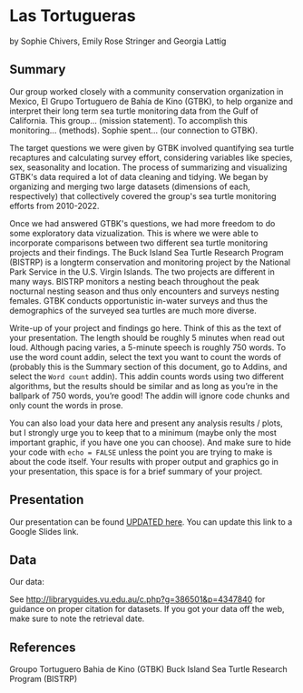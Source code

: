 Las Tortugueras
================
by Sophie Chivers, Emily Rose Stringer and Georgia Lattig

## Summary

Our group worked closely with a community conservation organization in Mexico, El Grupo Tortuguero de Bahía de Kino (GTBK), to help organize and interpret their long term sea turtle monitoring data from the Gulf of California. This group... (mission statement). To accomplish this monitoring... (methods). Sophie spent... (our connection to GTBK).

The target questions we were given by GTBK involved quantifying sea turtle recaptures and calculating survey effort, considering variables like species, sex, seasonality and location. The process of summarizing and visualizing GTBK's data required a lot of data cleaning and tidying. We began by organizing and merging two large datasets (dimensions of each, respectively) that collectively covered the group's sea turtle monitoring efforts from 2010-2022.

Once we had answered GTBK's questions, we had more freedom to do some exploratory data vizualization. This is where we were able to incorporate comparisons between two different sea turtle monitoring projects and their findings. The Buck Island Sea Turtle Research Program (BISTRP) is a longterm conservation and monitoring project by the National Park Service in the U.S. Virgin Islands. The two projects are different in many ways. BISTRP monitors a nesting beach throughout the peak nocturnal nesting season and thus only encounters and surveys nesting females. GTBK conducts opportunistic in-water surveys and thus the demographics of the surveyed sea turtles are much more diverse. 

Write-up of your project and findings go here. Think of this as the text
of your presentation. The length should be roughly 5 minutes when read
out loud. Although pacing varies, a 5-minute speech is roughly 750
words. To use the word count addin, select the text you want to count
the words of (probably this is the Summary section of this document, go
to Addins, and select the `Word count` addin). This addin counts words
using two different algorithms, but the results should be similar and as
long as you’re in the ballpark of 750 words, you’re good! The addin will
ignore code chunks and only count the words in prose.

You can also load your data here and present any analysis results /
plots, but I strongly urge you to keep that to a minimum (maybe only the
most important graphic, if you have one you can choose). And make sure
to hide your code with `echo = FALSE` unless the point you are trying to
make is about the code itself. Your results with proper output and
graphics go in your presentation, this space is for a brief summary of
your project.

## Presentation

Our presentation can be found [UPDATED here](https://docs.google.com/presentation/d/1xQokf4kLggq_BDt04svHl_0KVKK_AW0inhDp5nUpfAA/edit#slide=id.p). You can update this link to a Google Slides link.

## Data

Our data:

See
<http://libraryguides.vu.edu.au/c.php?g=386501&p=4347840> for guidance
on proper citation for datasets. If you got your data off the web, make
sure to note the retrieval date.

## References

Groupo Tortuguero Bahia de Kino (GTBK)
Buck Island Sea Turtle Research Program (BISTRP)
